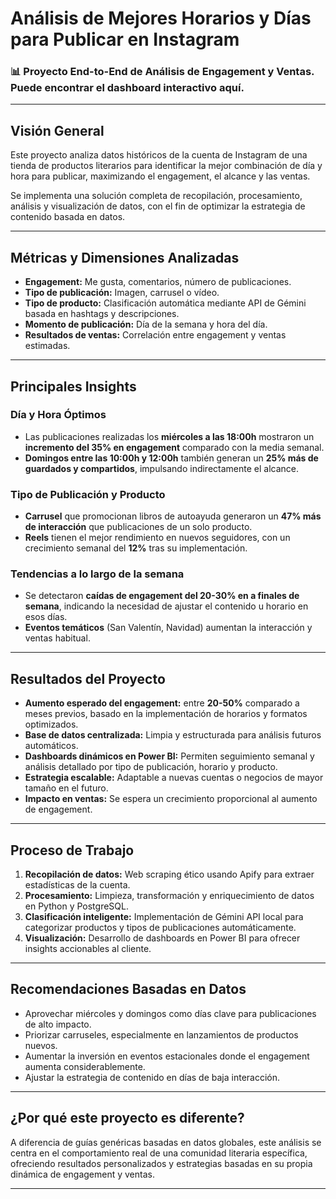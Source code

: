 # Análisis de Mejores Horarios y Días para Publicar en Instagram

### 📊 Proyecto End-to-End de Análisis de Engagement y Ventas. Puede encontrar el dashboard interactivo aquí.

---
## Visión General

Este proyecto analiza datos históricos de la cuenta de Instagram de una tienda de productos literarios para identificar la mejor combinación de día y hora para publicar, maximizando el engagement, el alcance y las ventas.

Se implementa una solución completa de recopilación, procesamiento, análisis y visualización de datos, con el fin de optimizar la estrategia de contenido basada en datos.

---

## Métricas y Dimensiones Analizadas

- **Engagement:** Me gusta, comentarios, número de publicaciones.
- **Tipo de publicación:** Imagen, carrusel o vídeo.
- **Tipo de producto:** Clasificación automática mediante API de Gémini basada en hashtags y descripciones.
- **Momento de publicación:** Día de la semana y hora del día.
- **Resultados de ventas:** Correlación entre engagement y ventas estimadas.

---

## Principales Insights

### Día y Hora Óptimos

- Las publicaciones realizadas los **miércoles a las 18:00h** mostraron un **incremento del 35% en engagement** comparado con la media semanal.
- **Domingos entre las 10:00h y 12:00h** también generan un **25% más de guardados y compartidos**, impulsando indirectamente el alcance.

### Tipo de Publicación y Producto

- **Carrusel** que promocionan libros de autoayuda generaron un **47% más de interacción** que publicaciones de un solo producto.
- **Reels** tienen el mejor rendimiento en nuevos seguidores, con un crecimiento semanal del **12%** tras su implementación.

### Tendencias a lo largo de la semana

- Se detectaron **caídas de engagement del 20-30% en a finales de semana**, indicando la necesidad de ajustar el contenido u horario en esos días.
- **Eventos temáticos** (San Valentín, Navidad) aumentan la interacción y ventas habitual.

---

## Resultados del Proyecto

- **Aumento esperado del engagement:** entre **20-50%** comparado a meses previos, basado en la implementación de horarios y formatos optimizados.
- **Base de datos centralizada:** Limpia y estructurada para análisis futuros automáticos.
- **Dashboards dinámicos en Power BI:** Permiten seguimiento semanal y análisis detallado por tipo de publicación, horario y producto.
- **Estrategia escalable:** Adaptable a nuevas cuentas o negocios de mayor tamaño en el futuro.
- **Impacto en ventas:** Se espera un crecimiento proporcional al aumento de engagement.

---

## Proceso de Trabajo

1. **Recopilación de datos:** Web scraping ético usando Apify para extraer estadísticas de la cuenta.
2. **Procesamiento:** Limpieza, transformación y enriquecimiento de datos en Python y PostgreSQL.
3. **Clasificación inteligente:** Implementación de Gémini API local para categorizar productos y tipos de publicaciones automáticamente.
4. **Visualización:** Desarrollo de dashboards en Power BI para ofrecer insights accionables al cliente.

---

## Recomendaciones Basadas en Datos

- Aprovechar miércoles y domingos como días clave para publicaciones de alto impacto.
- Priorizar carruseles, especialmente en lanzamientos de productos nuevos.
- Aumentar la inversión en eventos estacionales donde el engagement aumenta considerablemente.
- Ajustar la estrategia de contenido en días de baja interacción.

---

## ¿Por qué este proyecto es diferente?

A diferencia de guías genéricas basadas en datos globales, este análisis se centra en el comportamiento real de una comunidad literaria específica, ofreciendo resultados personalizados y estrategias basadas en su propia dinámica de engagement y ventas.

---
